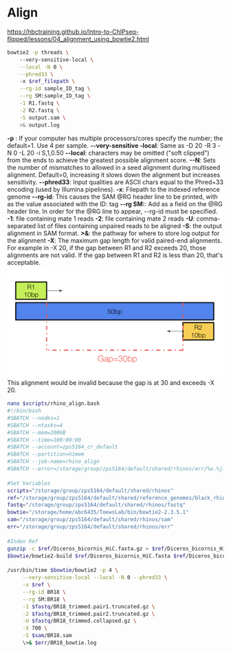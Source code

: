 # Align 
https://hbctraining.github.io/Intro-to-ChIPseq-flipped/lessons/04_alignment_using_bowtie2.html

```bash
bowtie2 -p threads \ 
	--very-sensitive-local \
	--local -N 0 \
	--phred33 \ 
	-x $ref_filepath \
	--rg-id sample_ID_tag \
	--rg SM:sample_ID_tag \
	-1 R1.fastq \
	-2 R2.fastq \
	-S output.sam \
	>& output.log
```
**-p** : If your computer has multiple processors/cores specify the number; the default=1. Use 4 per sample.
**--very-sensitive -local**: Same as -D 20 -R 3 -N 0 -L 20 -i S,1,0.50
**--local**: characters may be omitted ("soft clipped") from the ends to achieve the greatest possible alignment score.
**--N**: Sets the number of mismatches to allowed in a seed alignment during multiseed alignment. Default=0, increasing it slows down the alignment but increases sensitivity. 
**--phred33**: Input qualities are ASCII chars equal to the Phred+33 encoding (used by Illumina pipelines).
**-x**: Filepath to the indexed reference genome
**--rg-id**: This causes the SAM @RG header line to be printed, with <text> as the value associated with the ID: tag
**--rg SM:**: Add <text> as a field on the @RG header line. In order for the @RG line to appear, --rg-id must be specified.
**-1**: file containing mate 1 reads
**-2**: file containing mate 2 reads
**-U**: comma-separated list of files containing unpaired reads to be aligned 
**-S**: the output alignment in SAM format. 
**>&**: the pathway for where to store log output for the alignment 
**-X**: The maximum gap length for valid paired-end alignments.
For example in -X 20, if the gap between R1 and R2 exceeds 20, those alignments are not valid. If the gap between R1 and R2 is less than 20, that's acceptable. 
![alt text](../../diagrams/bowtie_gap.png)
This alignment would be invalid because the gap is at 30 and exceeds -X 20.

```bash
nano $scripts/rhino_align.bash
#!/bin/bash
#SBATCH --nodes=1
#SBATCH --ntasks=4
#SBATCH --mem=200GB
#SBATCH --time=100:00:00
#SBATCH --account=zps5164_cr_default
#SBATCH --partition=himem
#SBATCH --job-name=rhino_align
#SBATCH --error=/storage/group/zps5164/default/shared/rhinos/err/%x.%j.out

#Set Variables
scripts="/storage/group/zps5164/default/shared/rhinos"
ref="/storage/group/zps5164/default/shared/reference_genomes/black_rhino"
fastq="/storage/group/zps5164/default/shared/rhinos/fastq"
bowtie="/storage/home/abc6435/ToewsLab/bin/bowtie2-2.3.5.1"
sam="/storage/group/zps5164/default/shared/rhinos/sam"
err="/storage/group/zps5164/default/shared/rhinos/err"

#Index Ref
gunzip -c $ref/Diceros_bicornis_HiC.fasta.gz > $ref/Diceros_bicornis_HiC.fasta
$bowtie/bowtie2-build $ref/Diceros_bicornis_HiC.fasta $ref/Diceros_bicornis_HiC

/usr/bin/time $bowtie/bowtie2 -p 4 \
	 --very-sensitive-local --local -N 0 --phred33 \
	 -x $ref \
	 --rg-id BR18 \
	 --rg SM:BR18 \
	 -1 $fastq/BR18_trimmed.pair1.truncated.gz \
	 -2 $fastq/BR18_trimmed.pair2.truncated.gz \
	 -U $fastq/BR18_trimmed.collapsed.gz \
	 -X 700 \
	 -S $sam/BR18.sam 
	 \>& $err/BR18_bowtie.log
```

